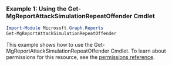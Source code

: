 ### Example 1: Using the Get-MgReportAttackSimulationRepeatOffender Cmdlet
```powershell
Import-Module Microsoft.Graph.Reports
Get-MgReportAttackSimulationRepeatOffender
```
This example shows how to use the Get-MgReportAttackSimulationRepeatOffender Cmdlet.
To learn about permissions for this resource, see the [permissions reference](/graph/permissions-reference).
